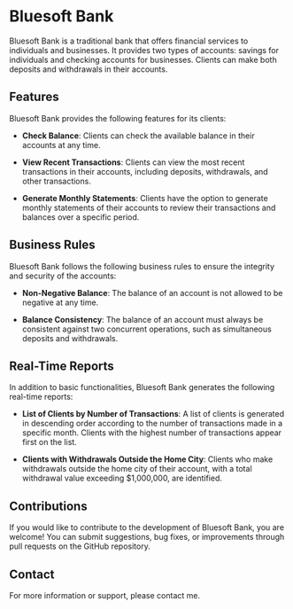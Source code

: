 # Bluesoft Bank

Bluesoft Bank is a traditional bank that offers financial services to individuals and businesses. It provides two types of accounts: savings for individuals and checking accounts for businesses. Clients can make both deposits and withdrawals in their accounts.

## Features

Bluesoft Bank provides the following features for its clients:

- **Check Balance**: Clients can check the available balance in their accounts at any time.

- **View Recent Transactions**: Clients can view the most recent transactions in their accounts, including deposits, withdrawals, and other transactions.

- **Generate Monthly Statements**: Clients have the option to generate monthly statements of their accounts to review their transactions and balances over a specific period.

## Business Rules

Bluesoft Bank follows the following business rules to ensure the integrity and security of the accounts:

- **Non-Negative Balance**: The balance of an account is not allowed to be negative at any time.

- **Balance Consistency**: The balance of an account must always be consistent against two concurrent operations, such as simultaneous deposits and withdrawals.

## Real-Time Reports

In addition to basic functionalities, Bluesoft Bank generates the following real-time reports:

- **List of Clients by Number of Transactions**: A list of clients is generated in descending order according to the number of transactions made in a specific month. Clients with the highest number of transactions appear first on the list.

- **Clients with Withdrawals Outside the Home City**: Clients who make withdrawals outside the home city of their account, with a total withdrawal value exceeding $1,000,000, are identified.

## Contributions

If you would like to contribute to the development of Bluesoft Bank, you are welcome! You can submit suggestions, bug fixes, or improvements through pull requests on the GitHub repository.

## Contact

For more information or support, please contact me.
